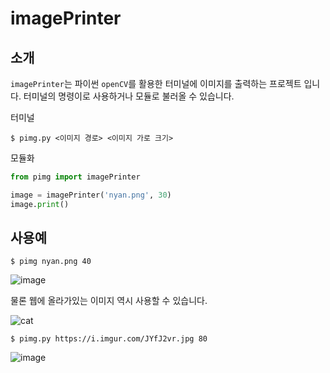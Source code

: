 # imagePrinter

## 소개

`imagePrinter`는 파이썬 `openCV`를 활용한 터미널에 이미지를 출력하는 프로젝트 입니다. 터미널의 명령이로 사용하거나 모듈로 불러올 수 있습니다.

터미널

```
$ pimg.py <이미지 경로> <이미지 가로 크기>
```

모듈화

```python
from pimg import imagePrinter

image = imagePrinter('nyan.png', 30)
image.print()
```

## 사용예

```
$ pimg nyan.png 40
```

![image](https://user-images.githubusercontent.com/83404333/146379985-cf1017af-ef3a-4087-a449-9dc6f5fba1dd.png)

물론 웹에 올라가있는 이미지 역시 사용할 수 있습니다.

![cat](https://i.imgur.com/JYfJ2vr.jpg)

```
$ pimg.py https://i.imgur.com/JYfJ2vr.jpg 80
```

![image](https://user-images.githubusercontent.com/83404333/146389465-13941f11-0a5c-4475-a2cf-785aac258308.png)
